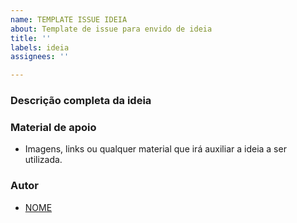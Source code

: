```yaml
---
name: TEMPLATE ISSUE IDEIA
about: Template de issue para envido de ideia
title: ''
labels: ideia
assignees: ''

---
```


### Descrição completa da ideia

### Material de apoio

- Imagens, links ou qualquer material que irá auxiliar a ideia a ser utilizada.

### Autor
- [NOME]()
